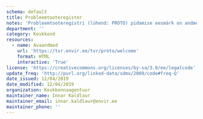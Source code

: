 ```yaml
---
schema: default
title: Probleemtooteregister
notes: 'Probleemtooteregistri (lühend: PROTO) pidamise eesmärk on andmete koondamine probleemtoodete tootjate kohta, Eestis valmistatud, Eestis turule lastud, Eestisse sisseveetud ja Eestist väljaveetud probleemtoodete ning nendest tekkinud jäätmete (edaspidi jäätmed) taaskasutamise ja kõrvaldamise ning Eestist väljaveetud jäätmete taaskasutamise ja kõrvaldamise arvestuse pidamiseks. Eesti õigusaktides sätestatud taaskasutamise sihtarvude täitmise arvestuse pidamine ning registrisse kantud andmete alusel Euroopa Komisjonile jäätmealase teabe esitamine. Probleemtooteregistri määruse järgi ei ole avalikud need andmed, mis sisaldavad ärisaladust ning andmed, mille avaldamine läheb vastuollu „Isikuandmete kaitse seaduses” sätestatud nõuetega. Teised registris hoitavad andmed on avalikud.'
department: ''
category: Keskkond
resources:
  - name: Avaandmed
    url: 'https://tvr.envir.ee/tvr/proto/welcome'
    format: HTML
    interactive: 'True'
license: 'https://creativecommons.org/licenses/by-sa/3.0/ee/legalcode'
update_freq: 'http://purl.org/linked-data/sdmx/2009/code#freq-Q'
date_issued: 12/04/2019
date_modified: 12/04/2019
organization: Keskkonnaagentuur
maintainer_name: Innar Kaldlaur
maintainer_email: innar.kaldlaur@envir.ee
maintainer_phone: ''
---
```

